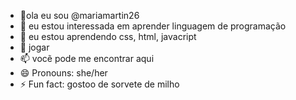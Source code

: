 <!---
tag para comentário ou anotação
--->
- 👋ola eu sou @mariamartin26
- 👀 eu estou interessada em aprender linguagem de programação
- 🌱 eu estou aprendendo css, html, javacript
- 💞️ jogar
- 📫 vocẽ pode me encontrar aqui
- 😄 Pronouns: she/her
- ⚡ Fun fact: gostoo de sorvete de milho

<!---
comentário
--->
